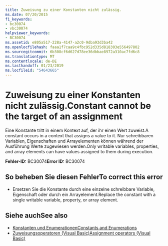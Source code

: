 ```yaml
---
title: Zuweisung zu einer Konstanten nicht zulässig.
ms.date: 07/20/2015
f1_keywords:
- bc30074
- vbc30074
helpviewer_keywords:
- BC30074
ms.assetid: e805a517-228a-4147-a2c0-9dba93d3ba42
ms.openlocfilehash: faaa1f7caa9c4fbc952d335d818303e556497802
ms.sourcegitcommit: 6b308cf6d627d78ee36dbbae8972a310ac7fd6c8
ms.translationtype: MT
ms.contentlocale: de-DE
ms.lasthandoff: 01/23/2019
ms.locfileid: "54643665"
---
```

# <a name="constant-cannot-be-the-target-of-an-assignment"></a><span data-ttu-id="ed4f3-102">Zuweisung zu einer Konstanten nicht zulässig.</span><span class="sxs-lookup"><span data-stu-id="ed4f3-102">Constant cannot be the target of an assignment</span></span>
<span data-ttu-id="ed4f3-103">Eine Konstante tritt in einem Kontext auf, der ihr einen Wert zuweist.</span><span class="sxs-lookup"><span data-stu-id="ed4f3-103">A constant occurs in a context that assigns a value to it.</span></span> <span data-ttu-id="ed4f3-104">Nur schreibbaren Variablen, Eigenschaften und Arrayelementen können während der Ausführung Werte zugewiesen werden.</span><span class="sxs-lookup"><span data-stu-id="ed4f3-104">Only writable variables, properties, and array elements can have values assigned to them during execution.</span></span>  
  
 <span data-ttu-id="ed4f3-105">**Fehler-ID:** BC30074</span><span class="sxs-lookup"><span data-stu-id="ed4f3-105">**Error ID:** BC30074</span></span>  
  
## <a name="to-correct-this-error"></a><span data-ttu-id="ed4f3-106">So beheben Sie diesen Fehler</span><span class="sxs-lookup"><span data-stu-id="ed4f3-106">To correct this error</span></span>  
  
-   <span data-ttu-id="ed4f3-107">Ersetzen Sie die Konstante durch eine einzelne schreibbare Variable, Eigenschaft oder durch ein Arrayelement.</span><span class="sxs-lookup"><span data-stu-id="ed4f3-107">Replace the constant with a single writable variable, property, or array element.</span></span>  
  
## <a name="see-also"></a><span data-ttu-id="ed4f3-108">Siehe auch</span><span class="sxs-lookup"><span data-stu-id="ed4f3-108">See also</span></span>
- [<span data-ttu-id="ed4f3-109">Konstanten und Enumerationen</span><span class="sxs-lookup"><span data-stu-id="ed4f3-109">Constants and Enumerations</span></span>](../../visual-basic/programming-guide/language-features/constants-enums/index.md)
- [<span data-ttu-id="ed4f3-110">Zuweisungsoperatoren (Visual Basic)</span><span class="sxs-lookup"><span data-stu-id="ed4f3-110">Assignment operators (Visual Basic)</span></span>](~/docs/visual-basic/language-reference/operators/assignment-operators.md)
